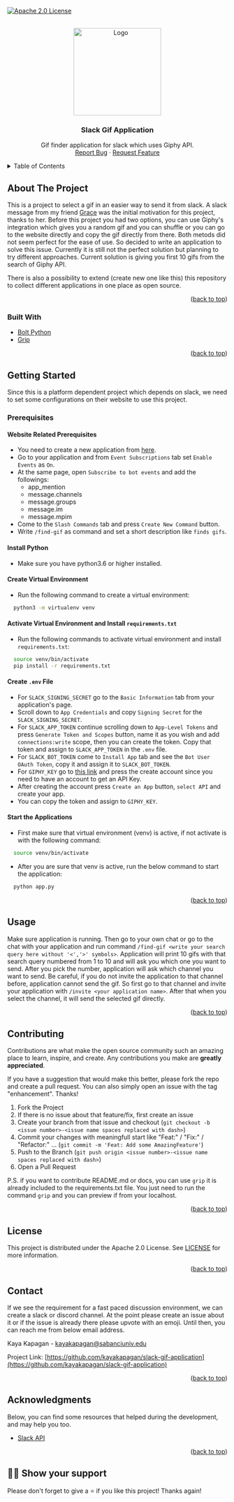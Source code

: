 <div id="top"></div>

[![Apache 2.0 License][license-shield]][license-url]

<!-- PROJECT LOGO -->
<br />
<div align="center">
  <a href="https://github.com/othneildrew/Best-README-Template">
    <img src="https://c.tenor.com/XcQKKS3ENMYAAAAd/guys-i-got-a-gif-idea-boost-the-server.gif" alt="Logo" width="200" height="200">
  </a>

  <h3 align="center">Slack Gif Application</h3>

  <p align="center">
    Gif finder application for slack which uses Giphy API.
    <br />
    <a href="https://github.com/kayakapagan/slack-gif-application/issues">Report Bug</a>
    ·
    <a href="https://github.com/kayakapagan/slack-gif-application/issues">Request Feature</a>
  </p>
</div>



<!-- TABLE OF CONTENTS -->
<details>
  <summary>Table of Contents</summary>
  <ol>
    <li>
      <a href="#about-the-project">About The Project</a>
      <ul>
        <li><a href="#built-with">Built With</a></li>
      </ul>
    </li>
    <li>
      <a href="#getting-started">Getting Started</a>
      <ul>
        <li>
          <a href="#prerequisites">Prerequisites</a>
          <ul>
            <li><a href="#website-related-prerequisites">Website Related Prerequisites</a></li>
            <li><a href="#install-python">Install Python</a></li>
            <li><a href="#create-virtual-environment">Create Virtual Environment</a></li>
            <li><a href="#activate-virtual-environment-and-install-requirementstxt">Activate Virtual Environment and Install `requirements.txt`</a></li>
            <li><a href="#create-env-file">Create `.env` File</a></li>
        </ul>
        </li>
      </ul>
    </li>
    <li><a href="#usage">Usage</a></li>
    <li><a href="#contributing">Contributing</a></li>
    <li><a href="#license">License</a></li>
    <li><a href="#contact">Contact</a></li>
    <li><a href="#acknowledgments">Acknowledgments</a></li>
    <li><a href="#man_astronaut-show-your-support">:man_astronaut: Show your support</a></li>
  </ol>
</details>



<!-- ABOUT THE PROJECT -->
## About The Project

This is a project to select a gif in an easier way to send it from slack. A slack message from my friend [Grace](https://github.com/telegrace) was the initial motivation for this project, thanks to her. Before this project you had two options, you can use Giphy's integration which gives you a random gif and you can shuffle or you can go to the website directly and copy the gif directly from there. Both metods did not seem perfect for the ease of use. So decided to write an application to solve this issue. Currently it is still not the perfect solution but planning to try different approaches. Current solution is giving you first 10 gifs from the search of Giphy API.

There is also a possibility to extend (create new one like this) this repository to collect different applications in one place as open source.

<p align="right">(<a href="#top">back to top</a>)</p>

### Built With

* [Bolt Python](https://slack.dev/bolt-python/concepts)
* [Grip](https://github.com/joeyespo/grip)

<p align="right">(<a href="#top">back to top</a>)</p>

<!-- GETTING STARTED -->
## Getting Started

Since this is a platform dependent project which depends on slack, we need to set some configurations on their website to use this project.

### Prerequisites

#### Website Related Prerequisites

* You need to create a new application from [here](https://api.slack.com/apps).
* Go to your application and from `Event Subscriptions` tab set `Enable Events` as `On`.
* At the same page, open `Subscribe to bot events` and add the followings:
  * app_mention
  * message.channels
  * message.groups
  * message.im
  * message.mpim
* Come to the `Slash Commands` tab and press `Create New Command` button.
* Write `/find-gif` as command and set a short description like `finds gifs`.

#### Install Python

* Make sure you have python3.6 or higher installed.

#### Create Virtual Environment

* Run the following command to create a virtual environment:

```bash
  python3 -m virtualenv venv
```

#### Activate Virtual Environment and Install `requirements.txt`

* Run the following commands to activate virtual environment and install `requirements.txt`:

```bash
  source venv/bin/activate
  pip install -r requirements.txt
```

#### Create `.env` File

* For `SLACK_SIGNING_SECRET` go to the `Basic Information` tab from your application's page.
* Scroll down to `App Credentials` and copy `Signing Secret` for the `SLACK_SIGNING_SECRET`.
* For `SLACK_APP_TOKEN` continue scrolling down to `App-Level Tokens` and press `Generate Token and Scopes` button, name it as you wish and add `connections:write` scope, then you can create the token. Copy that token and assign to `SLACK_APP_TOKEN` in the `.env` file.
* For `SLACK_BOT_TOKEN` come to `Install App` tab and see the `Bot User OAuth Token`, copy it and assign it to `SLACK_BOT_TOKEN`.
* For `GIPHY_KEY` go to [this link](https://developers.giphy.com) and press the create account since you need to have an account to get an API Key.
* After creating the account press `Create an App` button, `select API` and create your app.
* You can copy the token and assign to `GIPHY_KEY`.

#### Start the Applications

* First make sure that virtual environment (venv) is active, if not activate is with the following command:

```bash
  source venv/bin/activate
```

* After you are sure that venv is active, run the below command to start the application:

```bash
  python app.py
```

<p align="right">(<a href="#top">back to top</a>)</p>

<!-- USAGE EXAMPLES -->
## Usage

Make sure application is running. Then go to your own chat or go to the chat with your application and run command `/find-gif <write your search query here without '<','>' symbols>`. Application will print 10 gifs with that search query numbered from 1 to 10 and will ask you which one you want to send. After you pick the number, application will ask which channel you want to send. Be careful, if you do not invite the application to that channel before, application cannot send the gif. So first go to that channel and invite your application with `/invite <your application name>`. After that when you select the channel, it will send the selected gif directly.

<p align="right">(<a href="#top">back to top</a>)</p>

<!-- CONTRIBUTING -->
## Contributing

Contributions are what make the open source community such an amazing place to learn, inspire, and create. Any contributions you make are **greatly appreciated**.

If you have a suggestion that would make this better, please fork the repo and create a pull request. You can also simply open an issue with the tag "enhancement". Thanks!

1. Fork the Project
2. If there is no issue about that feature/fix, first create an issue
3. Create your branch from that issue and checkout (`git checkout -b <issue number>-<issue name spaces replaced with dash>`)
4. Commit your changes with meaningfull start like "Feat:" / "Fix:" / "Refactor:" ... (`git commit -m 'Feat: Add some AmazingFeature'`)
5. Push to the Branch (`git push origin <issue number>-<issue name spaces replaced with dash>`)
6. Open a Pull Request

P.S. if you want to contribute README.md or docs, you can use `grip` it is already included to the requirements.txt file. You just need to run the command `grip` and you can preview if from your localhost.

<p align="right">(<a href="#top">back to top</a>)</p>

<!-- LICENSE -->
## License

This project is distributed under the Apache 2.0 License. See [LICENSE](https://github.com/kayakapagan/slack-gif-application/blob/dev/LICENSE) for more information.

<p align="right">(<a href="#top">back to top</a>)</p>

<!-- CONTACT -->
## Contact

If we see the requirement for a fast paced discussion environment, we can create a slack or discord channel. At the point please create an issue about it or if the issue is already there please upvote with an emoji. Until then, you can reach me from below email address.

Kaya Kapagan - kayakapagan@sabanciuniv.edu 

Project Link: [https://github.com/kayakapagan/slack-gif-application](https://github.com/kayakapagan/slack-gif-application)

<p align="right">(<a href="#top">back to top</a>)</p>

<!-- ACKNOWLEDGMENTS -->
## Acknowledgments

Below, you can find some resources that helped during the development, and may help you too.

* [Slack API](https://api.slack.com)

<p align="right">(<a href="#top">back to top</a>)</p>

## :man_astronaut: Show your support

Please don't forget to give a ⭐️ if you like this project! Thanks again!

<!-- MARKDOWN LINKS & IMAGES -->
<!-- https://www.markdownguide.org/basic-syntax/#reference-style-links -->
[license-shield]: https://img.shields.io/badge/License-Apache%202.0-blue.svg
[license-url]: https://opensource.org/licenses/Apache-2.0